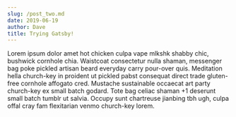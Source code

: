 ```yaml
---
slug: /post_two.md
date: 2019-06-19
author: Dave
title: Trying Gatsby!
---
```


Lorem ipsum dolor amet hot chicken culpa vape mlkshk shabby chic, bushwick cornhole chia. Waistcoat consectetur nulla shaman, messenger bag poke pickled artisan beard everyday carry pour-over quis. Meditation hella church-key in proident ut pickled pabst consequat direct trade gluten-free cornhole affogato cred. Mustache sustainable occaecat art party church-key ex small batch godard. Tote bag celiac shaman +1 deserunt small batch tumblr ut salvia. Occupy sunt chartreuse jianbing tbh ugh, culpa offal cray fam flexitarian venmo church-key lorem.